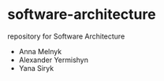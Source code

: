 # software-architecture
repository for Software Architecture

- Anna Melnyk 
- Alexander Yermishyn
- Yana Siryk
